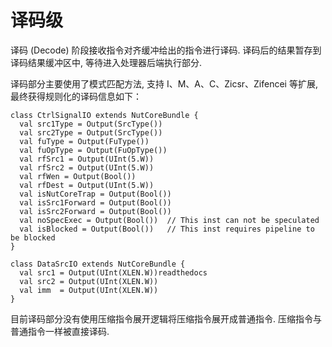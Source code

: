 # 译码级

译码 (Decode) 阶段接收指令对齐缓冲给出的指令进行译码. 译码后的结果暂存到译码结果缓冲区中, 等待进入处理器后端执行部分.

译码部分主要使用了模式匹配方法, 支持 I、M、A、C、Zicsr、Zifencei 等扩展, 最终获得规则化的译码信息如下：

```
class CtrlSignalIO extends NutCoreBundle {
  val src1Type = Output(SrcType())
  val src2Type = Output(SrcType())
  val fuType = Output(FuType())
  val fuOpType = Output(FuOpType())
  val rfSrc1 = Output(UInt(5.W))
  val rfSrc2 = Output(UInt(5.W))
  val rfWen = Output(Bool())
  val rfDest = Output(UInt(5.W))
  val isNutCoreTrap = Output(Bool())
  val isSrc1Forward = Output(Bool())
  val isSrc2Forward = Output(Bool())
  val noSpecExec = Output(Bool())  // This inst can not be speculated
  val isBlocked = Output(Bool())   // This inst requires pipeline to be blocked
}

class DataSrcIO extends NutCoreBundle {
  val src1 = Output(UInt(XLEN.W))readthedocs
  val src2 = Output(UInt(XLEN.W))
  val imm  = Output(UInt(XLEN.W))
}
```

目前译码部分没有使用压缩指令展开逻辑将压缩指令展开成普通指令. 压缩指令与普通指令一样被直接译码.
